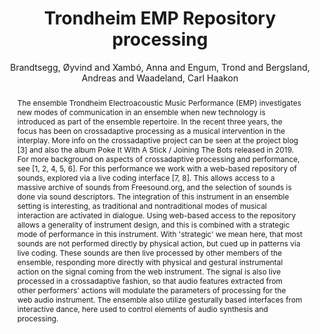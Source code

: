 ---
title: "Trondheim EMP Repository processing"
abstract: "The ensemble Trondheim Electroacoustic Music Performance (EMP) investigates new modes of communication in an ensemble when new technology is introduced as part of the ensemble repertoire. In the recent three years, the focus has been on crossadaptive processing as a musical intervention in the interplay. More info on the crossadaptive project can be seen at the project blog [3] and also the album Poke It With A Stick / Joining The Bots released in 2019. For more background on aspects of crossadaptive processing and performance, see [1, 2, 4, 5, 6]. For this performance we work with a web-based repository of sounds, explored via a live coding interface [7, 8]. This allows access to a massive archive of sounds from Freesound.org, and the selection of sounds is done via sound descriptors. The integration of this instrument in an ensemble setting is interesting, as traditional and nontraditional modes of musical interaction are activated in dialogue. Using web-based access to the repository allows a generality of instrument design, and this is combined with a strategic mode of performance in this instrument. With 'strategic' we mean here, that most sounds are not performed directly by physical action, but cued up in patterns via live coding. These sounds are then live processed by other members of the ensemble, responding more directly with physical and gestural instrumental action on the signal coming from the web instrument. The signal is also live processed in a crossadaptive fashion, so that audio features extracted from other performers' actions will modulate the parameters of processing for the web audio instrument. The ensemble also utilize gesturally based interfaces from interactive dance, here used to control elements of audio synthesis and processing."
address: "Trondheim, Norway"
booktitle: "Proceedings of the International Web Audio Conference"
editor: "Xambó, Anna and Martín, Sara R. and Roma, Gerard"
month: "December"
publisher: "NTNU"
series: "WAC '19"
pages: "161--162"
ID: "55"
author: "Brandtsegg, Øyvind and Xambó, Anna and Engum, Trond and Bergsland, Andreas and Waadeland, Carl Haakon"
webAuthor: "Øyvind Brandtsegg, Anna Xambó, Trond Engum, Andreas Bergsland, Carl Haakon Waadeland"
track: "Performance"
year: "2019"
tags: year2019
media: https://youtu.be/eRWb1zLYL88
pdflink: "/_data/papers/pdf/2019/2019_55.pdf"
ISSN: "2663-5844"
---